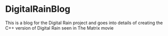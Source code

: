 # DigitalRainBlog
This is a blog for the Digital Rain project and goes into details of creating the C++ version of Digital Rain seen in The Matrix movie
